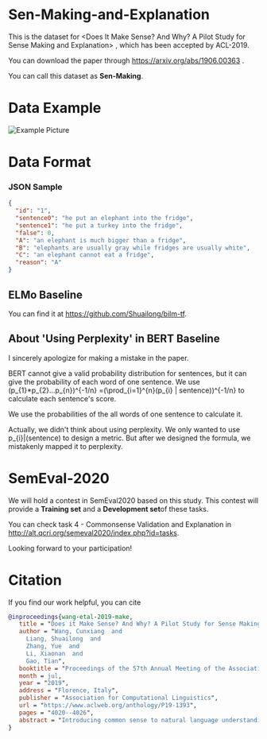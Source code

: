 # Sen-Making-and-Explanation
This is the dataset for <Does It Make Sense? And Why? A Pilot Study for Sense Making and Explanation> , which has been accepted by ACL-2019.

You can download the paper through https://arxiv.org/abs/1906.00363 .

You can call this dataset as **Sen-Making**.
# Data Example
![Example Picture](https://github.com/wangcunxiang/Sen-Making-and-Explanation/raw/master/example.png)
# Data Format
### JSON Sample
```json
{
  "id": "1", 
  "sentence0": "he put an elephant into the fridge", 
  "sentence1": "he put a turkey into the fridge", 
  "false": 0, 
  "A": "an elephant is much bigger than a fridge", 
  "B": "elephants are usually gray while fridges are usually white", 
  "C": "an elephant cannot eat a fridge", 
  "reason": "A"
}
```
## ELMo Baseline

You can find it at https://github.com/Shuailong/bilm-tf.

## About 'Using Perplexity' in BERT Baseline

I sincerely apologize for making a mistake in the paper. 

BERT cannot give a valid probability distribution for sentences, but it can give the probability of each word of one sentence. We use (p_{1}*p_{2}...p_{n})^{-1/n} =(\prod_{i=1}^{n}(p_{i} \| sentence))^{-1/n}  to calculate each sentence's score. 

We use the probabilities of the all words of one sentence to calculate it.

Actually, we didn't think about using perplexity. We only wanted to use p_{i}|(sentence) to design a metric. But after we designed the formula, we mistakenly mapped it to perplexity.

# SemEval-2020

We will hold a contest in SemEval2020 based on this study. This contest will provide a **Training set** and a **Development set**of these tasks.

You can check task 4 - Commonsense Validation and Explanation in http://alt.qcri.org/semeval2020/index.php?id=tasks.

Looking forward to your participation!

 # Citation
 If you find our work helpful, you can cite
 ```bib
 @inproceedings{wang-etal-2019-make,
    title = "Does it Make Sense? And Why? A Pilot Study for Sense Making and Explanation",
    author = "Wang, Cunxiang  and
      Liang, Shuailong  and
      Zhang, Yue  and
      Li, Xiaonan  and
      Gao, Tian",
    booktitle = "Proceedings of the 57th Annual Meeting of the Association for Computational Linguistics",
    month = jul,
    year = "2019",
    address = "Florence, Italy",
    publisher = "Association for Computational Linguistics",
    url = "https://www.aclweb.org/anthology/P19-1393",
    pages = "4020--4026",
    abstract = "Introducing common sense to natural language understanding systems has received increasing research attention. It remains a fundamental question on how to evaluate whether a system has the sense-making capability. Existing benchmarks measure common sense knowledge indirectly or without reasoning. In this paper, we release a benchmark to directly test whether a system can differentiate natural language statements that make sense from those that do not make sense. In addition, a system is asked to identify the most crucial reason why a statement does not make sense. We evaluate models trained over large-scale language modeling tasks as well as human performance, showing that there are different challenges for system sense-making.",
}
 ```
